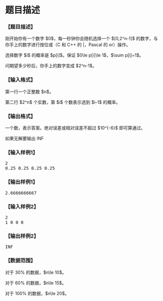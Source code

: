 # 题目描述


<h3>
【题目描述】
</h3>
<p>
刚开始你有一个数字 $0$，每一秒钟你会随机选择一个 $[0,2^n-1]$ 的数字，与你手上的数字进行按位或（C 和 C++ 的 |，Pascal 的 or）操作。
</p>
<p>
选择数字 $i$ 的概率是 $p[i]$。保证 $0\le p[i]\le 1$，$\sum p[i]=1$。
</p>
<p>
问期望多少秒后，你手上的数字变成 $2^n-1$。
</p>
<h3>
【输入格式】
</h3>
<p>
第一行一个正整数 $n$。
</p>
<p>
第二行 $2^n$ 个实数，第 $i$ 个数表示选到 $i-1$ 的概率。
</p>
<h3>
【输出格式】
</h3>
<p>
一个数，表示答案。绝对误差或相对误差不超过 $10^{-6}$ 即可算通过。
</p>
<p>
如果无解要输出 INF
</p>
<h3>
【输入样例1】
</h3>
<pre>2
0.25 0.25 0.25 0.25
</pre>
<h3>
【输出样例1】
</h3>
<pre>2.6666666667
</pre>
<h3>
【输入样例2】
</h3>
<pre>2
1 0 0 0
</pre>
<h3>
【输出样例2】
</h3>
<pre>INF
</pre>
<h3>
【数据范围】
</h3>
<p>
对于 30% 的数据，$n\le 10$。
</p>
<p>
对于 60% 的数据，$n\le 15$。
</p>
<p>
对于 100% 的数据，$n\le 20$。
</p>

